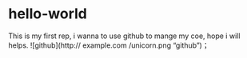 # hello-world
This is my first rep, i wanna to use github to mange my coe, hope i will helps.
![github](http:// example.com /unicorn.png “github”)；
